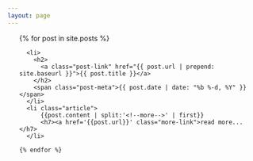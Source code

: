 ```yaml
---
layout: page
---
```


<ul class="post-list">
    {% for post in site.posts %}
    
      <li>
        <h2>
          <a class="post-link" href="{{ post.url | prepend: site.baseurl }}">{{ post.title }}</a>
        </h2>
        <span class="post-meta">{{ post.date | date: "%b %-d, %Y" }}</span>
      </li>
      <li class="article">
          {{post.content | split:'<!--more-->' | first}}
          <h7><a href='{{post.url}}' class="more-link">read more...</h7>
      </li>
    
    {% endfor %}
</ul>